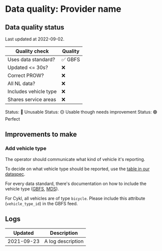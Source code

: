 # Data quality: Provider name

## Data quality status

Last updated at 2022-09-02.

| **Quality check**           | **Quality**
| --                          | --          |
| Uses data standard?         | ✅ GBFS
| Updated <= 30s?             | ❌
| Correct PROW?               | ❌
| All NL data?                | ❌
| Includes vehicle type       | ❌
| Shares service areas        | ❌

Status: 🔴 Unusable
Status: 🟡 Usable though needs improvement
Status: 🟢 Perfect

## Improvements to make

### Add vehicle type

The operator should communicate what kind of vehicle it's reporting. 

To decide on what vehicle type should be reported, use the [table in our dataspec](https://docs.crow.nl/deelfietsdashboard/hr-dataspec/#vehicle-types).

For every data standard, there's documentation on how to include the vehicle type ([GBFS](https://github.com/NABSA/gbfs/blob/master/gbfs.md#vehicle_typesjson-added-in-v21), [MDS](https://github.com/openmobilityfoundation/mobility-data-specification/blob/main/general-information.md#vehicle-types)).

For Cykl, all vehicles are of type `bicycle`. Please include this attribute (`vehicle_type_id`) in the GBFS feed.

## Logs

| Updated    | Description
| ----       | ---
| 2021-09-23 | A log description
